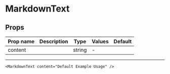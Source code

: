 # MarkdownText

## Props

| Prop name | Description | Type   | Values | Default |
| --------- | ----------- | ------ | ------ | ------- |
| content   |             | string | -      |         |

---

```vue live
<MarkdownText content="Default Example Usage" />
```
